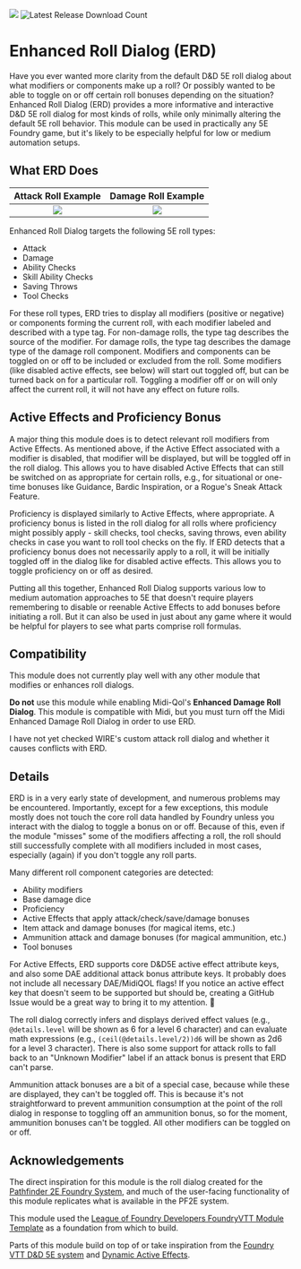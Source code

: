 ![](https://img.shields.io/badge/Foundry-10.291-informational)
![Latest Release Download Count](https://img.shields.io/badge/dynamic/json?label=Downloads@latest&query=assets%5B1%5D.download_count&url=https%3A%2F%2Fapi.github.com%2Frepos%2FJulieWinchester%2Ffoundry-enhanced-roll-dialog%2Freleases%2Flatest)

<!--- Forge Bazaar Install % Badge -->
<!--- replace <your-module-name> with the `name` in your manifest -->
<!--- ![Forge Installs](https://img.shields.io/badge/dynamic/json?label=Forge%20Installs&query=package.installs&suffix=%25&url=https%3A%2F%2Fforge-vtt.com%2Fapi%2Fbazaar%2Fpackage%2F<your-module-name>&colorB=4aa94a) -->

# Enhanced Roll Dialog (ERD)

Have you ever wanted more clarity from the default D&D 5E roll dialog about what modifiers or components make up a roll? Or possibly wanted to be able to toggle on or off certain roll bonuses depending on the situation? Enhanced Roll Dialog (ERD) provides a more informative and interactive D&D 5E roll dialog for most kinds of rolls, while only minimally altering the default 5E roll behavior. This module can be used in practically any 5E Foundry game, but it's likely to be especially helpful for low or medium automation setups.  

## What ERD Does

Attack Roll Example | Damage Roll Example
:------------------:|:-------------------------:
![](https://user-images.githubusercontent.com/14943160/209609352-44e7597c-caf0-4d5c-a3e3-2d5bca6e3258.png) | ![](https://user-images.githubusercontent.com/14943160/210117096-1e0ef653-b6a1-4ed5-a94c-e419aa9589d3.png)

Enhanced Roll Dialog targets the following 5E roll types:
- Attack
- Damage
- Ability Checks
- Skill Ability Checks
- Saving Throws
- Tool Checks

For these roll types, ERD tries to display all modifiers (positive or negative) or components forming the current roll, with each modifier labeled and described with a type tag. For non-damage rolls, the type tag describes the source of the modifier. For damage rolls, the type tag describes the damage type of the damage roll component. Modifiers and components can be toggled on or off to be included or excluded from the roll. Some modifiers (like disabled active effects, see below) will start out toggled off, but can be turned back on for a particular roll. Toggling a modifier off or on will only affect the current roll, it will not have any effect on future rolls. 

## Active Effects and Proficiency Bonus

A major thing this module does is to detect relevant roll modifiers from Active Effects. As mentioned above, if the Active Effect associated with a modifier is disabled, that modifier will be displayed, but will be toggled off in the roll dialog. This allows you to have disabled Active Effects that can still be switched on as appropriate for certain rolls, e.g., for situational or one-time bonuses like Guidance, Bardic Inspiration, or a Rogue's Sneak Attack Feature. 

Proficiency is displayed similarly to Active Effects, where appropriate. A proficiency bonus is listed in the roll dialog for all rolls where proficiency might possibly apply - skill checks, tool checks, saving throws, even ability checks in case you want to roll tool checks on the fly. If ERD detects that a proficiency bonus does not necessarily apply to a roll, it will be initially toggled off in the dialog like for disabled active effects. This allows you to toggle proficiency on or off as desired. 

Putting all this together, Enhanced Roll Dialog supports various low to medium automation approaches to 5E that doesn't require players remembering to disable or reenable Active Effects to add bonuses before initiating a roll. But it can also be used in just about any game where it would be helpful for players to see what parts comprise roll formulas. 

## Compatibility

This module does not currently play well with any other module that modifies or enhances roll dialogs. 

**Do not** use this module while enabling Midi-Qol's **Enhanced Damage Roll Dialog**. This module is compatible with Midi, but you must turn off the Midi Enhanced Damage Roll Dialog in order to use ERD.

I have not yet checked WIRE's custom attack roll dialog and whether it causes conflicts with ERD.

## Details

ERD is in a very early state of development, and numerous problems may be encountered. Importantly, except for a few exceptions, this module mostly does not touch the core roll data handled by Foundry unless you interact with the dialog to toggle a bonus on or off. Because of this, even if the module "misses" some of the modifiers affecting a roll, the roll should still successfully complete with all modifiers included in most cases, especially (again) if you don't toggle any roll parts.

Many different roll component categories are detected: 
- Ability modifiers
- Base damage dice
- Proficiency
- Active Effects that apply attack/check/save/damage bonuses 
- Item attack and damage bonuses (for magical items, etc.)
- Ammunition attack and damage bonuses (for magical ammunition, etc.)
- Tool bonuses

For Active Effects, ERD supports core D&D5E active effect attribute keys, and also some DAE additional attack bonus attribute keys. It probably does not include all necessary DAE/MidiQOL flags! If you notice an active effect key that doesn't seem to be supported but should be, creating a GitHub Issue would be a great way to bring it to my attention. 🙂

The roll dialog correctly infers and displays derived effect values (e.g., `@details.level` will be shown as 6 for a level 6 character) and can evaluate math expressions (e.g., `(ceil(@details.level/2))d6` will be shown as 2d6 for a level 3 character). There is also some support for attack rolls to fall back to an "Unknown Modifier" label if an attack bonus is present that ERD can't parse. 

Ammunition attack bonuses are a bit of a special case, because while these are displayed, they can't be toggled off. This is because it's not straightforward to prevent ammunition consumption at the point of the roll dialog in response to toggling off an ammunition bonus, so for the moment, ammunition bonuses can't be toggled. All other modifiers can be toggled on or off. 

## Acknowledgements

The direct inspiration for this module is the roll dialog created for the [Pathfinder 2E Foundry System](https://github.com/foundryvtt/pf2e), and much of the user-facing functionality of this module replicates what is available in the PF2E system. 

This module used the [League of Foundry Developers FoundryVTT Module Template](https://github.com/League-of-Foundry-Developers/FoundryVTT-Module-Template) as a foundation from which to build. 

Parts of this module build on top of or take inspiration from the [Foundry VTT D&D 5E system](https://github.com/foundryvtt/dnd5e) and [Dynamic Active Effects](https://gitlab.com/tposney/dae).

